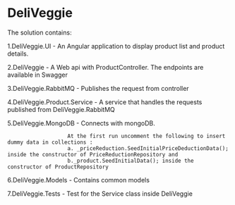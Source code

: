 # DeliVeggie
The solution contains:

1.DeliVeggie.UI - An Angular application to display product list and product details.

2.DeliVeggie - A Web api with ProductController. The endpoints are available in Swagger

3.DeliVeggie.RabbitMQ - Publishes the request from controller

4.DeliVeggie.Product.Service - A service that handles the requests published from DeliVeggie.RabbitMQ

5.DeliVeggie.MongoDB - Connects with mongoDB. 

                       At the first run uncomment the following to insert dummy data in collections :
                       a. _priceReduction.SeedInitialPriceDeductionData(); inside the constructor of PriceReductionRepository and
                       b._product.SeedInitialData(); inside the constructor of ProductRepository  
                       
6.DeliVeggie.Models - Contains common models

7.DeliVeggie.Tests - Test for the Service class inside DeliVeggie
